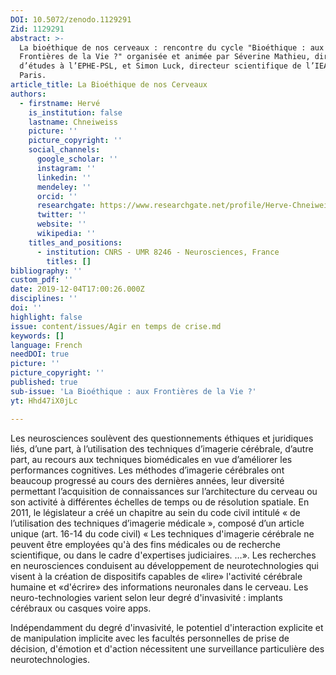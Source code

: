 ```yaml
---
DOI: 10.5072/zenodo.1129291
Zid: 1129291
abstract: >-
  La bioéthique de nos cerveaux : rencontre du cycle "Bioéthique : aux
  Frontières de la Vie ?" organisée et animée par Séverine Mathieu, directrice
  d’études à l’EPHE-PSL, et Simon Luck, directeur scientifique de l’IEA de
  Paris.
article_title: La Bioéthique de nos Cerveaux
authors:
  - firstname: Hervé
    is_institution: false
    lastname: Chneiweiss
    picture: ''
    picture_copyright: ''
    social_channels:
      google_scholar: ''
      instagram: ''
      linkedin: ''
      mendeley: ''
      orcid: ''
      researchgate: https://www.researchgate.net/profile/Herve-Chneiweiss
      twitter: ''
      website: ''
      wikipedia: ''
    titles_and_positions:
      - institution: CNRS - UMR 8246 - Neurosciences, France
        titles: []
bibliography: ''
custom_pdf: ''
date: 2019-12-04T17:00:26.000Z
disciplines: ''
doi: ''
highlight: false
issue: content/issues/Agir en temps de crise.md
keywords: []
language: French
needDOI: true
picture: ''
picture_copyright: ''
published: true
sub-issue: 'La Bioéthique : aux Frontières de la Vie ?'
yt: Hhd47iX0jLc

---
```


Les neurosciences soulèvent des questionnements éthiques et juridiques liés, d’une part, à l’utilisation des techniques d’imagerie cérébrale, d’autre part, au recours aux techniques biomédicales en vue d’améliorer les performances cognitives. Les méthodes d’imagerie cérébrales ont beaucoup progressé au cours des dernières années, leur diversité permettant l’acquisition de connaissances sur l’architecture du cerveau ou son activité à différentes échelles de temps ou de résolution spatiale. En 2011, le législateur a créé un chapitre au sein du code civil intitulé « de l’utilisation des techniques d’imagerie médicale », composé d’un article unique (art. 16-14 du code civil) « Les techniques d'imagerie cérébrale ne peuvent être employées qu'à des fins médicales ou de recherche scientifique, ou dans le cadre d'expertises judiciaires. …». Les recherches en neurosciences conduisent au développement de neurotechnologies qui visent à la création de dispositifs capables de «lire» l'activité cérébrale humaine et «d'écrire» des informations neuronales dans le cerveau. Les neuro-technologies varient selon leur degré d'invasivité : implants cérébraux ou casques voire apps.

Indépendamment du degré d'invasivité, le potentiel d'interaction explicite et de manipulation implicite avec les facultés personnelles de prise de décision, d'émotion et d'action nécessitent une surveillance particulière des neurotechnologies.

<Youtube yt="Hhd47iX0jLc" caption ="La bioéthique de nos cerveaux"></Youtube>